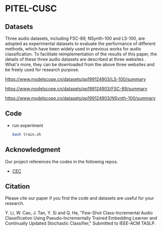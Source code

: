 # PITEL-CUSC




## Datasets
Three audio datasets, including FSC-89, NSynth-100 and LS-100, are adopted as experimental datasets to evaluate the performance of different methods, which have been widely used in previous works for audio classification. To facilitate reimplementation of the results of this paper, the details of these three audio datasets are described at three websites . What's more, they can be downloaded from the above three websites and be freely used for research purpose. 

https://www.modelscope.cn/datasets/pp199124903/LS-100/summary 

https://www.modelscope.cn/datasets/pp199124903/FSC-89/summary 

https://www.modelscope.cn/datasets/pp199124903/NSynth-100/summary 
## Code

- run experiment 

  ```bash
  bash train.sh
  ```

  

## Acknowledgment

Our project references the codes in the following repos.

- [CEC](https://github.com/icoz69/CEC-CVPR2021)

## Citation
Please cite our paper if you find the code and datasets are useful for your research.

Y. Li, W. Cao, J. Tan, Y. Si and Q. He, "Few-Shot Class-Incremental Audio Classification Using Pseudo-Incrementally Trained Embedding Learner and Continually Updated Stochastic Classifier," Submitted to IEEE-ACM TASLP.

